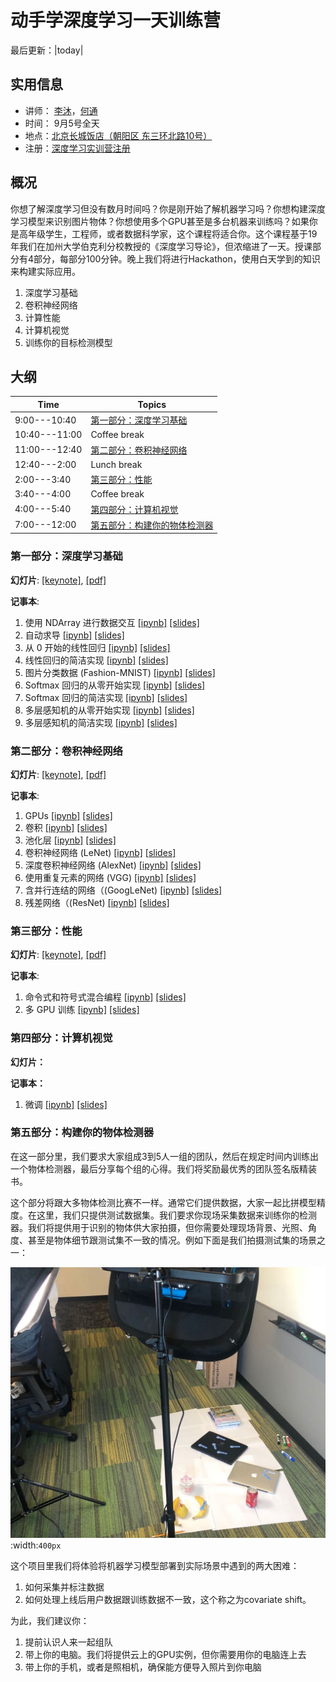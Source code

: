 # 动手学深度学习一天训练营

最后更新：|today|

## 实用信息

- 讲师： [李沐](https://github.com/mli)，[何通]( https://github.com/hetong007)
- 时间： 9月5号全天
- 地点：[北京长城饭店（朝阳区 东三环北路10号）](https://j.map.baidu.com/39/Smg)
- 注册：[深度学习实训营注册](https://aiprocon.csdn.net/m/topic/ai_procon/ticket)

## 概况

你想了解深度学习但没有数月时间吗？你是刚开始了解机器学习吗？你想构建深度学习模型来识别图片物体？你想使用多个GPU甚至是多台机器来训练吗？如果你是高年级学生，工程师，或者数据科学家，这个课程将适合你。这个课程基于19年我们在加州大学伯克利分校教授的《深度学习导论》，但浓缩进了一天。授课部分有4部分，每部分100分钟。晚上我们将进行Hackathon，使用白天学到的知识来构建实际应用。

1. 深度学习基础
2. 卷积神经网络
3. 计算性能
4. 计算机视觉
5. 训练你的目标检测模型

## 大纲


| Time | Topics |
| --- | --- |
| 9:00---10:40 | [第一部分：深度学习基础](#id7) |
| 10:40---11:00 | Coffee break |
| 11:00---12:40 | [第二部分：卷积神经网络](#id8) |
| 12:40---2:00 | Lunch break |
| 2:00---3:40 | [第三部分：性能](#id9) |
| 3:40---4:00 | Coffee break |
| 4:00---5:40 | [第四部分：计算机视觉](#id10) |
| 7:00---12:00 | [第五部分：构建你的物体检测器](#id11) |

### 第一部分：深度学习基础

**幻灯片**: [[keynote]](slides/Part-1.key), [[pdf]](slides/Part-1.pdf)

**记事本**:

1. 使用 NDArray 进行数据交互  [[ipynb]](https://github.com/mli/d2l-1day-noteblooks-zh/blob/master/notebooks-1/1-ndarray.ipynb)  [[slides]](https://nbviewer.jupyter.org/format/slides/github/mli/d2l-1day-noteblooks-zh/blob/master/notebooks-1/1-ndarray.ipynb#/)
1. 自动求导  [[ipynb]](https://github.com/mli/d2l-1day-noteblooks-zh/blob/master/notebooks-1/2-autograd.ipynb)  [[slides]](https://nbviewer.jupyter.org/format/slides/github/mli/d2l-1day-noteblooks-zh/blob/master/notebooks-1/2-autograd.ipynb#/)
1.  从 0 开始的线性回归 [[ipynb]](https://github.com/mli/d2l-1day-noteblooks-zh/blob/master/notebooks-1/3-linear-regression-scratch.ipynb)  [[slides]](https://nbviewer.jupyter.org/format/slides/github/mli/d2l-1day-noteblooks-zh/blob/master/notebooks-1/3-linear-regression-scratch.ipynb#/)
1. 线性回归的简洁实现  [[ipynb]](https://github.com/mli/d2l-1day-noteblooks-zh/blob/master/notebooks-1/4-linear-regression-gluon.ipynb)  [[slides]](https://nbviewer.jupyter.org/format/slides/github/mli/d2l-1day-noteblooks-zh/blob/master/notebooks-1/4-linear-regression-gluon.ipynb#/)
1.  图片分类数据 (Fashion-MNIST) [[ipynb]](https://github.com/mli/d2l-1day-noteblooks-zh/blob/master/notebooks-1/5-fashion-mnist.ipynb)  [[slides]](https://nbviewer.jupyter.org/format/slides/github/mli/d2l-1day-noteblooks-zh/blob/master/notebooks-1/5-fashion-mnist.ipynb#/)
1.  Softmax 回归的从零开始实现 [[ipynb]](https://github.com/mli/d2l-1day-noteblooks-zh/blob/master/notebooks-1/6-softmax-regression-scratch.ipynb)  [[slides]](https://nbviewer.jupyter.org/format/slides/github/mli/d2l-1day-noteblooks-zh/blob/master/notebooks-1/6-softmax-regression-scratch.ipynb#/)
1.  Softmax 回归的简洁实现  [[ipynb]](https://github.com/mli/d2l-1day-noteblooks-zh/blob/master/notebooks-1/7-softmax-regression-gluon.ipynb)  [[slides]](https://nbviewer.jupyter.org/format/slides/github/mli/d2l-1day-noteblooks-zh/blob/master/notebooks-1/7-softmax-regression-gluon.ipynb#/)
1.  多层感知机的从零开始实现 [[ipynb]](https://github.com/mli/d2l-1day-noteblooks-zh/blob/master/notebooks-1/8-mlp-scratch.ipynb)  [[slides]](https://nbviewer.jupyter.org/format/slides/github/mli/d2l-1day-noteblooks-zh/blob/master/notebooks-1/8-mlp-scratch.ipynb#/)
1.  多层感知机的简洁实现 [[ipynb]](https://github.com/mli/d2l-1day-noteblooks-zh/blob/master/notebooks-1/9-mlp-gluon.ipynb)  [[slides]](https://nbviewer.jupyter.org/format/slides/github/mli/d2l-1day-noteblooks-zh/blob/master/notebooks-1/9-mlp-gluon.ipynb#/)

### 第二部分：卷积神经网络

**幻灯片**: [[keynote]](slides/Part-2.key), [[pdf]](slides/Part-2.pdf)

**记事本**:

1. GPUs                                          [[ipynb]](https://github.com/mli/d2l-1day-noteblooks-zh/blob/master/notebooks-2/1-use-gpu.ipynb)  [[slides]](https://nbviewer.jupyter.org/format/slides/github/mli/d2l-1day-noteblooks-zh/blob/master/notebooks-2/1-use-gpu.ipynb#/)
1.  卷积                                 [[ipynb]](https://github.com/mli/d2l-1day-noteblooks-zh/blob/master/notebooks-2/2-conv-layer.ipynb)  [[slides]](https://nbviewer.jupyter.org/format/slides/github/mli/d2l-1day-noteblooks-zh/blob/master/notebooks-2/2-conv-layer.ipynb#/)
1.  池化层                                      [[ipynb]](https://github.com/mli/d2l-1day-noteblooks-zh/blob/master/notebooks-2/3-pooling.ipynb)  [[slides]](https://nbviewer.jupyter.org/format/slides/github/mli/d2l-1day-noteblooks-zh/blob/master/notebooks-2/3-pooling.ipynb#/)
1.  卷积神经网络 (LeNet)         [[ipynb]](https://github.com/mli/d2l-1day-noteblooks-zh/blob/master/notebooks-2/4-lenet.ipynb)  [[slides]](https://nbviewer.jupyter.org/format/slides/github/mli/d2l-1day-noteblooks-zh/blob/master/notebooks-2/4-lenet.ipynb#/)
1.  深度卷积神经网络 (AlexNet)  [[ipynb]](https://github.com/mli/d2l-1day-noteblooks-zh/blob/master/notebooks-2/5-alexnet.ipynb)  [[slides]](https://nbviewer.jupyter.org/format/slides/github/mli/d2l-1day-noteblooks-zh/blob/master/notebooks-2/5-alexnet.ipynb#/)
1.  使用重复元素的网络 (VGG)                   [[ipynb]](https://github.com/mli/d2l-1day-noteblooks-zh/blob/master/notebooks-2/6-vgg.ipynb)  [[slides]](https://nbviewer.jupyter.org/format/slides/github/mli/d2l-1day-noteblooks-zh/blob/master/notebooks-2/6-vgg.ipynb#/)
1.  含并行连结的网络（(GoogLeNet)                [[ipynb]](https://github.com/mli/d2l-1day-noteblooks-zh/blob/master/notebooks-2/7-googlenet.ipynb)  [[slides]](https://nbviewer.jupyter.org/format/slides/github/mli/d2l-1day-noteblooks-zh/blob/master/notebooks-2/7-googlenet.ipynb#/)
1.  残差网络（(ResNet)                    [[ipynb]](https://github.com/mli/d2l-1day-noteblooks-zh/blob/master/notebooks-2/8-resnet.ipynb)  [[slides]](https://nbviewer.jupyter.org/format/slides/github/mli/d2l-1day-noteblooks-zh/blob/master/notebooks-2/8-resnet.ipynb#/)

### 第三部分：性能

**幻灯片**: [[keynote]](slides/Part-3.key), [[pdf]](slides/Part-3.pdf)

**记事本**:

1. 命令式和符号式混合编程    [[ipynb]](https://github.com/mli/d2l-1day-noteblooks-zh/blob/master/notebooks-3/1-hybridize.ipynb)  [[slides]](https://nbviewer.jupyter.org/format/slides/github/mli/d2l-1day-noteblooks-zh/blob/master/notebooks-3/1-hybridize.ipynb#/)
1. 多 GPU 训练  [[ipynb]](https://github.com/mli/d2l-1day-noteblooks-zh/blob/master/notebooks-3/2-multiple-gpus.ipynb)  [[slides]](https://nbviewer.jupyter.org/format/slides/github/mli/d2l-1day-noteblooks-zh/blob/master/notebooks-3/2-multiple-gpus.ipynb#/)

### 第四部分：计算机视觉

**幻灯片：**

**记事本：**

1. 微调                                        [[ipynb]](https://github.com/mli/d2l-1day-noteblooks-zh/blob/master/notebooks-3/4-fine-tuning.ipynb)  [[slides]](https://nbviewer.jupyter.org/format/slides/github/mli/d2l-1day-noteblooks-zh/blob/master/notebooks-3/4-fine-tuning.ipynb#/)

### 第五部分：构建你的物体检测器

在这一部分里，我们要求大家组成3到5人一组的团队，然后在规定时间内训练出一个物体检测器，最后分享每个组的心得。我们将奖励最优秀的团队签名版精装书。

这个部分将跟大多物体检测比赛不一样。通常它们提供数据，大家一起比拼模型精度。在这里，我们只提供测试数据集。我们要求你现场采集数据来训练你的检测器。我们将提供用于识别的物体供大家拍摄，但你需要处理现场背景、光照、角度、甚至是物体细节跟测试集不一致的情况。例如下面是我们拍摄测试集的场景之一：

![测试集拍摄场景之一](./img/test_env.jpeg)
:width:`400px`

这个项目里我们将体验将机器学习模型部署到实际场景中遇到的两大困难：

1. 如何采集并标注数据
2. 如何处理上线后用户数据跟训练数据不一致，这个称之为covariate shift。

为此，我们建议你：

1. 提前认识人来一起组队
2. 带上你的电脑。我们将提供云上的GPU实例，但你需要用你的电脑连上去
3. 带上你的手机，或者是照相机，确保能方便导入照片到你电脑
